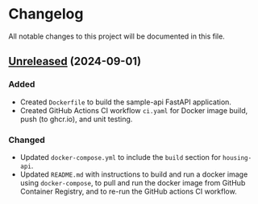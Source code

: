 # Changelog

All notable changes to this project will be documented in this file.

## [Unreleased](https://github.com/KiranChander/sample-api) (2024-09-01)
### Added
- Created `Dockerfile` to build the sample-api FastAPI application.
- Created GitHub Actions CI workflow `ci.yaml` for Docker image build, push (to ghcr.io), and unit testing.

### Changed
- Updated `docker-compose.yml` to include the `build` section for `housing-api`.
- Updated `README.md` with instructions to build and run a docker image using `docker-compose`, to pull and run the docker image from GitHub Container Registry, and to re-run the GitHub actions CI workflow.
